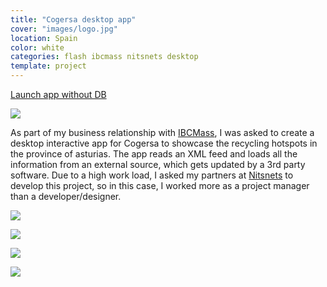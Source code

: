 ```yaml
---
title: "Cogersa desktop app"
cover: "images/logo.jpg"
location: Spain
color: white
categories: flash ibcmass nitsnets desktop
template: project
---
```


<p class="align-center">
<a class="btn" role="button" href="http://work.joanmira.com/desktop/cogersa/cms.swf" target="_blank">Launch app without DB</a>
</p>

![](/work/cogersa/images/1.jpg)

As part of my business relationship with [IBCMass](http://www.ibcmass.com/), I was asked to create a desktop interactive app for Cogersa to showcase the recycling hotspots in the province of asturias. The app reads an XML feed and loads all the information from an external source, which gets updated by a 3rd party software. Due to a high work load, I asked my partners at [Nitsnets](www.nitsnets.com) to develop this project, so in this case, I worked more as a project manager than a developer/designer.

![](/work/cogersa/images/2.jpg)

![](/work/cogersa/images/3.jpg)

![](/work/cogersa/images/4.jpg)

![](/work/cogersa/images/5.jpg)
